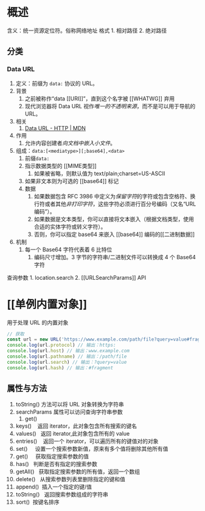 # 概述
含义：统一资源定位符。俗称网络地址
格式
	1. 相对路径
	2. 绝对路径
## 分类
###  Data URL
1. 定义：前缀为 `data:` 协议的 URL。
2. 背景
	1. 之前被称作“data [[URI]]”，直到这个名字被 [[WHATWG]] 弃用
	2. 现代浏览器将 Data URL 视作*唯一的不透明来源*，而不是可以用于导航的 URL。
3. 相关
	1. [Data URL - HTTP | MDN](https://developer.mozilla.org/zh-CN/docs/Web/HTTP/Basics_of_HTTP/Data_URLs) 
4. 作用
	1. 允许内容创建者*向文档中嵌入小文件*。
5. 组成：`data:[<mediatype>][;base64],<data>` 
	1. 前缀`data:` 
	2. 指示数据类型的 [[MIME类型]] 
		1. 如果被省略，则默认值为 text/plain;charset=US-ASCII
	3. 如果非文本则为可选的 [[base64]] 标记
	4. 数据
		1. 如果数据包含 RFC 3986 中定义为*保留字符*的字符或包含空格符、换行符或者其他*非打印字符*，这些字符必须进行百分号编码（又名“URL 编码”）。
		2. 如果数据是文本类型，你可以直接将文本嵌入（根据文档类型，使用合适的实体字符或转义字符）。
		3. 否则，你可以指定 base64 来嵌入 [[base64]] 编码的[[二进制数据]] 
6. 机制
	1. 每一个 Base64 字符代表着 6 比特位
		1. 编码尺寸增加。3 字节的字符串/二进制文件可以转换成 4 个 Base64 字符

查询参数
	1. location.search
	2. [[URLSearchParams]] API
# [[单例内置对象]] 
用于处理 URL 的内置对象
```js
// 获取
const url = new URL('https://www.example.com/path/file?query=value#fragment')
console.log(url.protocol) // 输出：https:
console.log(url.host) // 输出：www.example.com
console.log(url.pathname) // 输出：/path/file
console.log(url.search) // 输出：?query=value
console.log(url.hash) // 输出：#fragment

```
## 属性与方法
1. toString() 方法可以将 URL 对象转换为字符串
2. searchParams 属性可以访问查询字符串参数
	1. get()
3. keys()    返回 iterator，此对象包含所有搜索的键名
4. values()   返回 iterator,此对象包含所有的 value
5. entries()    返回一个 iterator，可以遍历所有的键值对的对象
6. set()     设置一个搜索参数新值，原来有多个值将删除其他所有值
7. get()     获取指定搜索参数的值
8. has()   判断是否有指定的搜索参数
9. getAll()   获取指定搜索参数的所有值，返回一个数组
10. delete()   从搜索参数列表里删除指定的键和值
11. append()  插入一个指定的键/值
12. toString()   返回搜索参数组成的字符串
13. sort()  按键名排序
